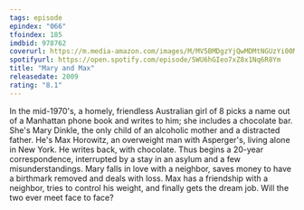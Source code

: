 ```yaml
---
tags: episode
epindex: "066"
tfoindex: 185
imdbid: 978762
coverurl: https://m.media-amazon.com/images/M/MV5BMDgzYjQwMDMtNGUzYi00MTRmLWIyMGMtNjE1OGZkNzY2YWIzL2ltYWdlXkEyXkFqcGdeQXVyNjU0OTQ0OTY@._V1_SY300_CR2,0,202,300_.jpg
spotifyurl: https://open.spotify.com/episode/5WU6hGIeo7xZ8x1Nq6R8Ym
title: "Mary and Max"
releasedate: 2009
rating: "8.1"
---
```


In the mid-1970's, a homely, friendless Australian girl of 8 picks a name out of a Manhattan phone book and writes to him; she includes a chocolate bar. She's Mary Dinkle, the only child of an alcoholic mother and a distracted father. He's Max Horowitz, an overweight man with Asperger's, living alone in New York. He writes back, with chocolate. Thus begins a 20-year correspondence, interrupted by a stay in an asylum and a few misunderstandings. Mary falls in love with a neighbor, saves money to have a birthmark removed and deals with loss. Max has a friendship with a neighbor, tries to control his weight, and finally gets the dream job. Will the two ever meet face to face?